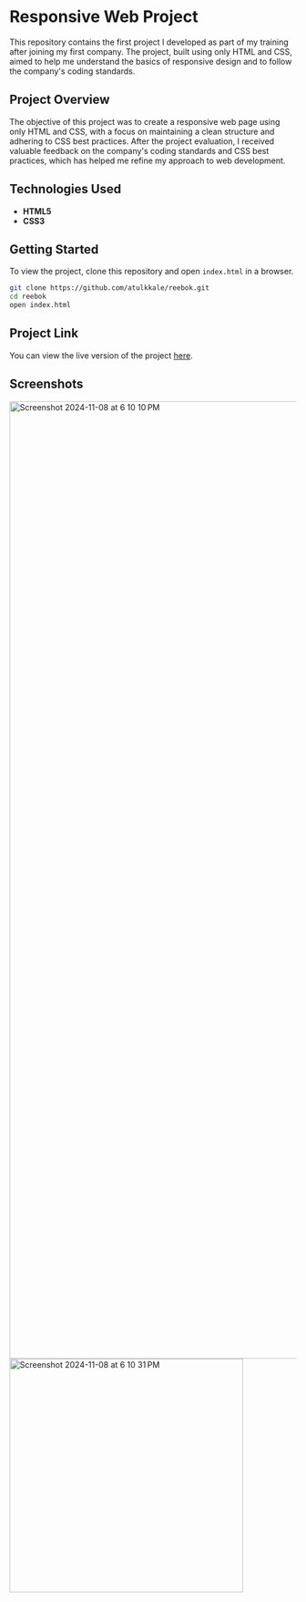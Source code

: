 # Responsive Web Project

This repository contains the first project I developed as part of my training after joining my first company. The project, built using only HTML and CSS, aimed to help me understand the basics of responsive design and to follow the company's coding standards.

## Project Overview

The objective of this project was to create a responsive web page using only HTML and CSS, with a focus on maintaining a clean structure and adhering to CSS best practices. After the project evaluation, I received valuable feedback on the company's coding standards and CSS best practices, which has helped me refine my approach to web development.

## Technologies Used


- **HTML5**
- **CSS3**

## Getting Started

To view the project, clone this repository and open `index.html` in a browser.

```bash
git clone https://github.com/atulkkale/reebok.git
cd reebok
open index.html
```
## Project Link

You can view the live version of the project [here](https://atulkkale.github.io/reebok/).

## Screenshots

<img width="1680" alt="Screenshot 2024-11-08 at 6 10 10 PM" src="https://github.com/user-attachments/assets/8ad1bf14-7812-4da1-821f-04185b64c4d5">

<img width="410" alt="Screenshot 2024-11-08 at 6 10 31 PM" src="https://github.com/user-attachments/assets/315ffdf8-b3e8-4f1f-bb37-a76124f86a23">

